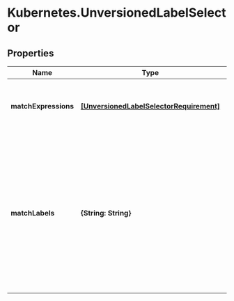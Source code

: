 # Kubernetes.UnversionedLabelSelector

## Properties
Name | Type | Description | Notes
------------ | ------------- | ------------- | -------------
**matchExpressions** | [**[UnversionedLabelSelectorRequirement]**](UnversionedLabelSelectorRequirement.md) | matchExpressions is a list of label selector requirements. The requirements are ANDed. | [optional] 
**matchLabels** | **{String: String}** | matchLabels is a map of {key,value} pairs. A single {key,value} in the matchLabels map is equivalent to an element of matchExpressions, whose key field is \&quot;key\&quot;, the operator is \&quot;In\&quot;, and the values array contains only \&quot;value\&quot;. The requirements are ANDed. | [optional] 


